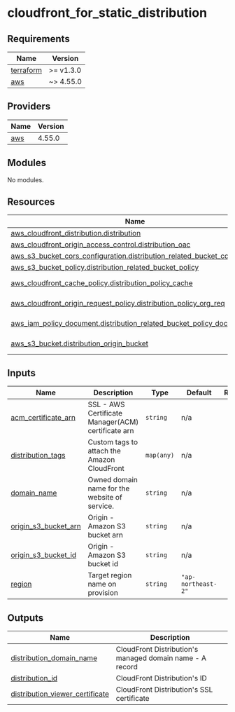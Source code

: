 # cloudfront_for_static_distribution

<!-- BEGINNING OF PRE-COMMIT-TERRAFORM DOCS HOOK -->
## Requirements

| Name | Version |
|------|---------|
| <a name="requirement_terraform"></a> [terraform](#requirement\_terraform) | >= v1.3.0 |
| <a name="requirement_aws"></a> [aws](#requirement\_aws) | ~> 4.55.0 |

## Providers

| Name | Version |
|------|---------|
| <a name="provider_aws"></a> [aws](#provider\_aws) | 4.55.0 |

## Modules

No modules.

## Resources

| Name | Type |
|------|------|
| [aws_cloudfront_distribution.distribution](https://registry.terraform.io/providers/hashicorp/aws/latest/docs/resources/cloudfront_distribution) | resource |
| [aws_cloudfront_origin_access_control.distribution_oac](https://registry.terraform.io/providers/hashicorp/aws/latest/docs/resources/cloudfront_origin_access_control) | resource |
| [aws_s3_bucket_cors_configuration.distribution_related_bucket_cors_config](https://registry.terraform.io/providers/hashicorp/aws/latest/docs/resources/s3_bucket_cors_configuration) | resource |
| [aws_s3_bucket_policy.distribution_related_bucket_policy](https://registry.terraform.io/providers/hashicorp/aws/latest/docs/resources/s3_bucket_policy) | resource |
| [aws_cloudfront_cache_policy.distribution_policy_cache](https://registry.terraform.io/providers/hashicorp/aws/latest/docs/data-sources/cloudfront_cache_policy) | data source |
| [aws_cloudfront_origin_request_policy.distribution_policy_org_req](https://registry.terraform.io/providers/hashicorp/aws/latest/docs/data-sources/cloudfront_origin_request_policy) | data source |
| [aws_iam_policy_document.distribution_related_bucket_policy_doc](https://registry.terraform.io/providers/hashicorp/aws/latest/docs/data-sources/iam_policy_document) | data source |
| [aws_s3_bucket.distribution_origin_bucket](https://registry.terraform.io/providers/hashicorp/aws/latest/docs/data-sources/s3_bucket) | data source |

## Inputs

| Name | Description | Type | Default | Required |
|------|-------------|------|---------|:--------:|
| <a name="input_acm_certificate_arn"></a> [acm\_certificate\_arn](#input\_acm\_certificate\_arn) | SSL - AWS Certificate Manager(ACM) certificate arn | `string` | n/a | yes |
| <a name="input_distribution_tags"></a> [distribution\_tags](#input\_distribution\_tags) | Custom tags to attach the Amazon CloudFront | `map(any)` | n/a | yes |
| <a name="input_domain_name"></a> [domain\_name](#input\_domain\_name) | Owned domain name for the website of service. | `string` | n/a | yes |
| <a name="input_origin_s3_bucket_arn"></a> [origin\_s3\_bucket\_arn](#input\_origin\_s3\_bucket\_arn) | Origin - Amazon S3 bucket arn | `string` | n/a | yes |
| <a name="input_origin_s3_bucket_id"></a> [origin\_s3\_bucket\_id](#input\_origin\_s3\_bucket\_id) | Origin - Amazon S3 bucket id | `string` | n/a | yes |
| <a name="input_region"></a> [region](#input\_region) | Target region name on provision | `string` | `"ap-northeast-2"` | no |

## Outputs

| Name | Description |
|------|-------------|
| <a name="output_distribution_domain_name"></a> [distribution\_domain\_name](#output\_distribution\_domain\_name) | CloudFront Distribution's managed domain name - A record |
| <a name="output_distribution_id"></a> [distribution\_id](#output\_distribution\_id) | CloudFront Distribution's ID |
| <a name="output_distribution_viewer_certificate"></a> [distribution\_viewer\_certificate](#output\_distribution\_viewer\_certificate) | CloudFront Distribution's SSL certificate |
<!-- END OF PRE-COMMIT-TERRAFORM DOCS HOOK -->
